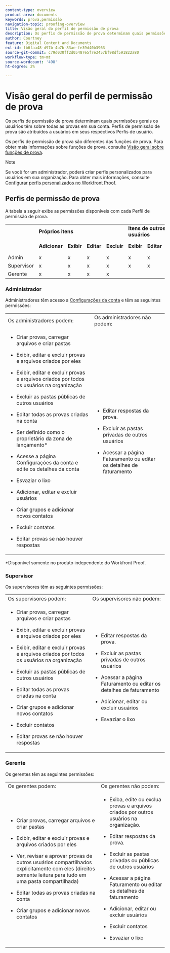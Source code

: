 ```yaml
---
content-type: overview
product-area: documents
keywords: prova,permissão
navigation-topic: proofing-overview
title: Visão geral do perfil de permissão de prova
description: Os perfis de permissão de prova determinam quais permissões gerais os usuários têm sobre todas as provas em sua conta. Perfis de permissão de prova são atribuídos a usuários em seus respectivos Perfis de usuário. Os perfis de permissão de prova são diferentes das funções de prova.
author: Courtney
feature: Digital Content and Documents
exl-id: fb6faa48-d97b-4b7b-83ae-fe39d40b3963
source-git-commit: c79d030ff2d05487e5f7e3457bf98df591822a80
workflow-type: tm+mt
source-wordcount: '498'
ht-degree: 2%

---
```


# Visão geral do perfil de permissão de prova

<!--Audited: 12/2023-->

Os perfis de permissão de prova determinam quais permissões gerais os usuários têm sobre todas as provas em sua conta. Perfis de permissão de prova são atribuídos a usuários em seus respectivos Perfis de usuário.

Os perfis de permissão de prova são diferentes das funções de prova. Para obter mais informações sobre funções de prova, consulte [Visão geral sobre funções de prova](../../../review-and-approve-work/proofing/proofing-overview/proof-roles.md).

>[!NOTE]
>
>Se você for um administrador, poderá criar perfis personalizados para usuários em sua organização. Para obter mais informações, consulte [Configurar perfis personalizados no Workfront Proof](../../../workfront-proof/wp-acct-admin/account-settings/configure-custom-profiles.md).

<!--
<p data-mc-conditions="QuicksilverOrClassic.Draft mode">Consider the following about roles and permissions:</p>
-->

<!--
<ul data-mc-conditions="QuicksilverOrClassic.Draft mode">
<li> <p>Assigned profile permissions relate only to the users and items in your own account. The exception is in the case of Satellite accounts, where the Administrator and Billing Administrator for the main (hub) accounts can access and manage the account settings and billing of those accounts from the hub account level.</p> </li>
<li> <p>Billing Administrators and Administrators can delete users. This can only be done in Account settings.</p> </li>
<li>When Billing Administrators and Administrators view proofs that are owned by other users in their account, they view them with the role of a Reviewer.</li>
<li>Using the Read Only role, Billing Administrators and Administrators can access proofs in folders shared with them or in folders created by them. </li>
</ul>
-->

## Perfis de permissão de prova

A tabela a seguir exibe as permissões disponíveis com cada Perfil de permissão de prova.

<table style="table-layout:auto">
  <tr>
   <td colspan="1" ><strong></strong>
   </td>
   <td colspan="4" ><strong>Próprios itens</strong>
   </td>
   <td colspan="3" ><strong>Itens de outros usuários</strong>
   </td>
   <td><strong>Administrador</strong>
   </td>
  </tr>
  <tr>
   <td>
   </td>
   <td><strong>Adicionar</strong>
   </td>
   <td><strong>Exibir</strong>
   </td>
   <td><strong>Editar</strong>
   </td>
   <td><strong>Excluir</strong>
   </td>
   <td><strong>Exibir</strong>
   </td>
   <td><strong>Editar</strong>
   </td>
   <td><strong>Excluir</strong>
   </td>
   <td><strong>Editar e Excluir</strong>
   </td>
  </tr>
  <tr>
   <td>Admin
   </td>
   <td>x
   </td>
   <td>x
   </td>
   <td>x
   </td>
   <td>x
   </td>
   <td>x
   </td>
   <td>x
   </td>
   <td>x
   </td>
   <td>x
   </td>
  </tr>
  <tr>
   <td>Supervisor
   </td>
   <td>x
   </td>
   <td>x
   </td>
   <td>x
   </td>
   <td>x
   </td>
   <td>x
   </td>
   <td>x
   </td>
   <td>x
   </td>
   <td>
   </td>
  </tr>
  <tr>
   <td>Gerente
   </td>
   <td>x
   </td>
   <td>x
   </td>
   <td>x
   </td>
   <td>x
   </td>
   <td>
   </td>
   <td>
   </td>
   <td>
   </td>
   <td>
   </td>
  </tr>
</table>

### Administrador

Administradores têm acesso a [Configurações da conta](https://support.workfront.com/hc/en-us/sections/115000912147-Account-Settings) e têm as seguintes permissões:

<table style="table-layout:auto"> 
 <col> 
 <col> 
 <tbody> 
  <tr> 
   <td>Os administradores podem:</td> 
   <td>Os administradores não podem:</td> 
  </tr> 
  <tr> 
   <td> 
    <ul> 
     <li> <p>Criar provas, carregar arquivos e criar pastas</p> </li> 
     <li> <p>Exibir, editar e excluir provas e arquivos criados por eles</p> </li> 
     <li> <p>Exibir, editar e excluir provas e arquivos criados por todos os usuários na organização</p> </li> 
     <li> <p>Excluir as pastas públicas de outros usuários</p> </li> 
     <li> <p>Editar todas as provas criadas na conta</p> </li> 
     <li> <p>Ser definido como o proprietário da zona de lançamento*</p> </li> 
     <li> <p>Acesse a página Configurações da conta e edite os detalhes da conta</p> </li> 
     <li> <p>Esvaziar o lixo</p> </li> 
     <li> <p>Adicionar, editar e excluir usuários</p> </li> 
     <li> <p>Criar grupos e adicionar novos contatos</p> </li> 
     <li> <p>Excluir contatos</p> </li> 
     <li> <p>Editar provas se não houver respostas</p> </li> 
    </ul> </td> 
   <td> 
    <ul> 
     <li> <p>Editar respostas da prova.</p> </li> 
     <li> <p>Excluir as pastas privadas de outros usuários</p> </li> 
     <li> <p>Acessar a página Faturamento ou editar os detalhes de faturamento</p> </li> 
    </ul> </td> 
  </tr> 
 </tbody> 
</table>

&#42;Disponível somente no produto independente do Workfront Proof.

### Supervisor

Os supervisores têm as seguintes permissões:

<table style="table-layout:auto"> 
 <col> 
 <col> 
 <tbody> 
  <tr> 
   <td>Os supervisores podem:</td> 
   <td>Os supervisores não podem:</td> 
  </tr> 
  <tr> 
   <td> 
    <ul> 
     <li> <p>Criar provas, carregar arquivos e criar pastas</p> </li> 
     <li> <p>Exibir, editar e excluir provas e arquivos criados por eles</p> </li> 
     <li> <p>Exibir, editar e excluir provas e arquivos criados por todos os usuários na organização</p> </li> 
     <li> <p>Excluir as pastas públicas de outros usuários</p> </li> 
     <li> <p>Editar todas as provas criadas na conta</p> </li> 
     <li> <p>Criar grupos e adicionar novos contatos</p> </li> 
     <li> <p>Excluir contatos</p> </li> 
     <li> <p>Editar provas se não houver respostas</p> </li> 
    </ul> </td> 
   <td> 
    <ul> 
     <li> <p>Editar respostas da prova.</p> </li> 
     <li> <p>Excluir as pastas privadas de outros usuários</p> </li> 
     <li> <p>Acessar a página Faturamento ou editar os detalhes de faturamento</p> </li> 
     <li> <p>Adicionar, editar ou excluir usuários</p> </li> 
     <li> <p>Esvaziar o lixo</p> </li> 
    </ul> </td> 
  </tr> 
 </tbody> 
</table>

### Gerente

Os gerentes têm as seguintes permissões:

<table style="table-layout:auto"> 
 <col> 
 <col> 
 <tbody> 
  <tr> 
   <td>Os gerentes podem:</td> 
   <td>Os gerentes não podem:</td> 
  </tr> 
  <tr> 
   <td> 
    <ul> 
     <li> <p>Criar provas, carregar arquivos e criar pastas</p> </li> 
     <li> <p>Exibir, editar e excluir provas e arquivos criados por eles</p> </li> 
     <li> <p>Ver, revisar e aprovar provas de outros usuários compartilhados explicitamente com eles (direitos somente leitura para tudo em uma pasta compartilhada)</p> </li> 
     <li> <p>Editar todas as provas criadas na conta</p> </li> 
     <li> <p>Criar grupos e adicionar novos contatos</p> </li> 
    </ul> </td> 
   <td> 
    <ul> 
     <li> <p>Exiba, edite ou exclua provas e arquivos criados por outros usuários na organização. </p> </li><li><p>Editar respostas da prova.</p> </li> 
     <li> <p>Excluir as pastas privadas ou públicas de outros usuários</p> </li> 
     <li> <p>Acessar a página Faturamento ou editar os detalhes de faturamento</p> </li> 
     <li> <p>Adicionar, editar ou excluir usuários</p> </li> 
     <li> <p> Excluir contatos</p> </li> 
     <li> <p>Esvaziar o lixo</p> </li> 
    </ul> </td> 
  </tr> 
 </tbody> 
</table>

<!--
<h3 data-mc-conditions="QuicksilverOrClassic.Draft mode">Observer</h3>
-->

<!--
<p data-mc-conditions="QuicksilverOrClassic.Draft mode">Observers have the following permissions:</p>
-->

<!--
<p data-mc-conditions="QuicksilverOrClassic.Draft mode"> <img src="assets/cleaner2.png">Can see, review, and approve proofs of other users that are explicitly shared with them (Read-only rights to everything in a shared folder). For more information, see <a href="../../../workfront-proof/wp-work-proofsfiles/share-proofs-and-files/manage-proof-roles.md" class="MCXref xref">Manage Proof Roles in Workfront Proof</a>.</p>
-->

<!--
<p data-mc-conditions="QuicksilverOrClassic.Draft mode"> <img src="assets/cleaner2.png">Can view files that are explicitly shared with them. </p>
-->

<!--
<p data-mc-conditions="QuicksilverOrClassic.Draft mode"> <img src="assets/no2.png">Cannot create proofs, upload files, and create folders. For more information, see <a href="../../../workfront-proof/wp-work-proofsfiles/create-proofs-and-files/upload-files-web-content.md" class="MCXref xref">Upload Files and Web Content to Workfront Proof</a>.</p>
-->

<!--
<p data-mc-conditions="QuicksilverOrClassic.Draft mode"> <img src="assets/no2.png">Cannot view, edit, or delete proofs and files created by other users in the organization.</p>
-->

<!--
<p data-mc-conditions="QuicksilverOrClassic.Draft mode"> <img src="assets/no2.png">Cannot edit proofs or replies.</p>
-->

<!--
<p data-mc-conditions="QuicksilverOrClassic.Draft mode"> <img src="assets/no2.png">Cannot delete any items created in the organization.</p>
-->

<!--
<p data-mc-conditions="QuicksilverOrClassic.Draft mode"> <img src="assets/no2.png">Cannot access the Billing page or Account settings. For more information, see <a href="../../../workfront-proof/wp-billingsettings/manage-your-billing/wp-billing-page.md" class="MCXref xref">The Workfront Proof Billing Page</a> and <a href="../../../workfront-proof/wp-acct-admin/account-settings/account-settings.md" class="MCXref xref">Account settings in Workfront Proof</a>.</p>
-->

<!--
<p data-mc-conditions="QuicksilverOrClassic.Draft mode"> <img src="assets/no2.png">Cannot be set as the Dropzone owner. For more information, see <a href="../../../workfront-proof/wp-acct-admin/account-settings/configure-dropzone-in-wp.md" class="MCXref xref">Configure the dropzone in Workfront Proof</a>.</p>
-->

<!--
<p data-mc-conditions="QuicksilverOrClassic.Draft mode"> <img src="assets/no2.png">Cannot empty the trash. For more information, see <a href="../../../workfront-proof/wp-work-proofsfiles/manage-your-work/restore-and-empty-trash.md" class="MCXref xref">Restore and Empty the Trash in Workfront Proof</a>.</p>
-->

<!--
<p data-mc-conditions="QuicksilverOrClassic.Draft mode"> <img src="assets/no2.png">Cannot add, edit, or delete users. </p>
-->

<!--
<p data-mc-conditions="QuicksilverOrClassic.Draft mode"> <img src="assets/no2.png">Cannot create groups or add new contacts. </p>
-->

<!--
<p data-mc-conditions="QuicksilverOrClassic.Draft mode"> <img src="assets/no2.png">Cannot delete contacts. </p>
-->


><!--
><p data-mc-conditions="QuicksilverOrClassic.Draft mode">Menus and functions available to Observers are limited. </p>>
>-->
>  <!--
>  <li data-mc-conditions="QuicksilverOrClassic.Draft mode">Observers do not see the Header menu or the green New menu in their Dashboard</li>>
>  -->
>  <!--
>  <li data-mc-conditions="QuicksilverOrClassic.Draft mode">Observers do not see the following links in their Settings: Account settings, Billing </li>>
>  -->

<!--
<h3 data-mc-conditions="QuicksilverOrClassic.Draft mode">Guest</h3>
-->

<!--
<p data-mc-conditions="QuicksilverOrClassic.Draft mode">The Guest profile is used to give access to proofs for reviewers who do not have their own Workfront Proof account. Guests can access proofs shared with them directly via their personal email notifications.</p>
-->

<!--
<p data-mc-conditions="QuicksilverOrClassic.Draft mode"> <img src="assets/cleaner2.png">Can view, review, and approve proofs that are explicitly shared with them.</p>
-->

<!--
<p data-mc-conditions="QuicksilverOrClassic.Draft mode"> <img src="assets/cleaner2.png">Can view files that are explicitly shared with them.</p>
-->

<!--
<p data-mc-conditions="QuicksilverOrClassic.Draft mode"> <img src="assets/no2.png">Cannot access the Dashboard.</p>
-->

<!--
<p data-mc-conditions="QuicksilverOrClassic.Draft mode"> <img src="assets/no2.png">Cannot have folders shared with them. For more information, see <a href="../../../workfront-proof/wp-work-proofsfiles/organize-your-work/manage-folders.md" class="MCXref xref">Manage Folders in Workfront Proof</a>.</p>
-->

<!--
<p data-mc-conditions="QuicksilverOrClassic.Draft mode"> <img src="assets/no2.png">Cannot be added as Authors or Moderators to the proofs. For more information, see <a href="../../../workfront-proof/wp-work-proofsfiles/share-proofs-and-files/manage-proof-roles.md" class="MCXref xref">Manage Proof Roles in Workfront Proof</a>.</p>
-->

<!--
<note type="note">
 Guests are not Workfront Proof users, so they cannot see all the proofs shared with them in their own Dashboard.
</note>
-->
